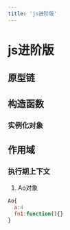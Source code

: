 ```yaml
---
title: 'js进阶版'
---
```

# js进阶版

## 原型链

##  构造函数
### 实例化对象

## 作用域
### 执行期上下文
1. Ao对象 
```js
Ao{
  a:4
  fn1:function(){}
}
```